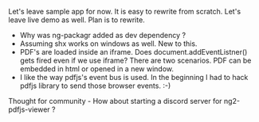 Let's leave sample app for now. It is easy to rewrite from scratch.
Let's leave live demo as well. Plan is to rewrite.

- Why was ng-packagr added as dev dependency ?
- Assuming shx works on windows as well. New to this.
- PDF's are loaded inside an iframe. Does document.addEventListner() gets fired even if we use iframe?
There are two scenarios. PDF can be embedded in html or opened in a new window.
- I like the way pdfjs's event bus is used. In the beginning I had to hack pdfjs library to send those browser events. :-)



Thought for community - How about starting a discord server for ng2-pdfjs-viewer ?


